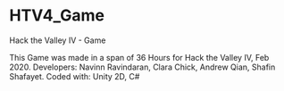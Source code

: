 # HTV4_Game
Hack the Valley IV - Game

This Game was made in a span of 36 Hours for Hack the Valley IV, Feb 2020.
Developers: Navinn Ravindaran, Clara Chick, Andrew Qian, Shafin Shafayet.
Coded with: Unity 2D, C#
